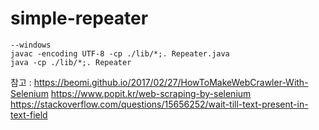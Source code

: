 # simple-repeater

```
--windows
javac -encoding UTF-8 -cp ./lib/*;. Repeater.java
java -cp ./lib/*;. Repeater
```

참고 : 
<https://beomi.github.io/2017/02/27/HowToMakeWebCrawler-With-Selenium>
<https://www.popit.kr/web-scraping-by-selenium>
<https://stackoverflow.com/questions/15656252/wait-till-text-present-in-text-field>
